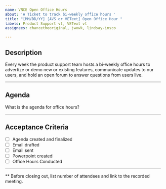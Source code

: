 ```yaml
---
name: VNCE Open Office Hours
about: 'A Ticket to track bi-weekly office hours '
title: "[MM/DD/YY] [AVS or VEText] Open Office Hour "
labels: Product Support vt, VEText vt
assignees: chancetheoriginal, jwowk, lindsay-insco

---
```


## Description 
Every week the product support team hosts a bi-weekly office hours to advertize or demo new or existing features, communicate updates to our users, and hold an open forum to answer questions from users live. 

---

## Agenda 
What is the agenda for office hours?

---

## Acceptance Criteria
- [ ] Agenda created and finalized
- [ ] Email drafted
- [ ] Email sent
- [ ] Powerpoint created
- [ ] Office Hours Conducted

--- 
** Before closing out, list number of attendees and link to the recorded meeting.

